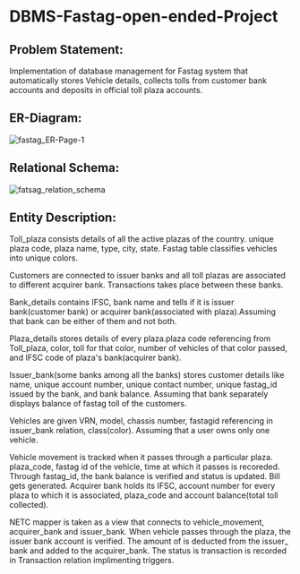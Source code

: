 # DBMS-Fastag-open-ended-Project
## Problem Statement:
Implementation of database management for Fastag system that automatically stores Vehicle details, collects tolls from customer bank accounts and deposits in official toll plaza accounts.

## ER-Diagram:
![fastag_ER-Page-1](https://github.com/Madhura1414/DBMS-Fastag-open-ended-Project/assets/84361102/bc12ac4e-8060-4676-afb8-8312329b7ddd)

## Relational Schema:
![fatsag_relation_schema](https://github.com/Madhura1414/DBMS-Fastag-open-ended-Project/assets/84361102/75281d67-a1df-44e1-be37-a441610ccd1d)

## Entity Description:

Toll_plaza consists details of all the active plazas of the country. unique plaza code, plaza name, type, city, state. Fastag table classifies vehicles into unique colors.

Customers are connected to issuer banks and all toll plazas are associated to
different acquirer bank. Transactions takes place between these banks.

Bank_details contains IFSC, bank name and tells if it is issuer bank(customer bank) or
acquirer bank(associated with plaza).Assuming that bank can be either of them and
not both.

Plaza_details stores details of every plaza.plaza code referencing from Toll_plaza, color, toll for that color, number of vehicles of that color
passed, and IFSC code of plaza's bank(acquirer bank).

Issuer_bank(some banks among all the banks) stores customer details like name, unique account number, unique contact number, unique fastag_id issued by the bank, and bank balance. Assuming that bank separately displays balance of fastag toll of
the customers.

Vehicles are given VRN, model, chassis number, fastagid referencing in issuer_bank
relation, class(color). Assuming that a user owns only one vehicle.

Vehicle movement is tracked when it passes through a particular plaza. plaza_code, fastag id of the vehicle, time at which it passes is recoreded. Through fastag_id, the
bank balance is verified and status is updated. Bill gets generated. Acquirer bank holds its IFSC, account number for every plaza to which it is associated, plaza_code and account balance(total toll collected).

NETC mapper is taken as a view that connects to vehicle_movement, acquirer_bank
and issuer_bank. When vehicle passes through the plaza, the issuer bank account is verified. The
amount of is deducted from the issuer_ bank and added to the acquirer_bank. The
status is transaction is recorded in Transaction relation implimenting triggers.
